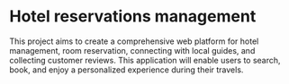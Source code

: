 # Hotel reservations management 
This project aims to create a comprehensive web platform for hotel management, room reservation, connecting with local guides, and collecting customer reviews. This application will enable users to search, book, and enjoy a personalized experience during their travels.
 
